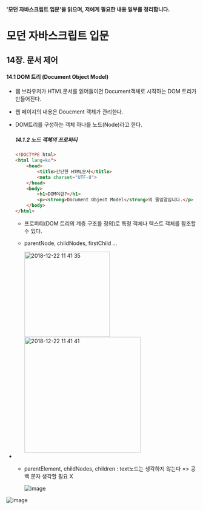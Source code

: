 #### '모던 자바스크립트 입문'을 읽으며, 저에게 필요한 내용 일부를 정리합니다.



# 모던 자바스크립트 입문

## 14장. 문서 제어

#### 14.1 DOM 트리 (Document Object Model)

- 웹 브라우저가 HTML문서를 읽어들이면 Document객체로 시작하는 DOM 트리가 만들어진다.

- 웹 페이지의 내용은 Doucment 객체가 관리한다. 

- DOM트리를 구성하는 객체 하나를 노드(Node)라고 한다.

  ##### 14.1.2 노드 객체의 프로퍼티

  ```html
  <!DOCTYPE html>
  <html lang=ko">
      <head>
          <title>간단한 HTML문서</title>
          <meta charset="UTF-8">
      </head>
      <body>
          <h1>DOM이란?</h1>
          <p><strong>Document Object Model</strong>의 줄임말입니다.</p>
      </body>
  </html>
  ```

  - 프로퍼티(DOM 트리의 계층 구조를 정의)로 특정 객체나 텍스트 객체를 참조할 수 있다. 

  - parentNode, childNodes, firstChild ...

    <img width="225" alt="2018-12-22 11 41 35" src="https://user-images.githubusercontent.com/32324250/50375617-a3ab5180-0643-11e9-92bb-40ba44523049.png">

    <img width="306" alt="2018-12-22 11 41 41" src="https://user-images.githubusercontent.com/32324250/50375625-cdfd0f00-0643-11e9-9d5e-5b21b86abf54.png">

- - parentElement, childNodes, children : text노드는 생각하지 않는다 => 공백 문자 생각할 필요 X

    ![image](https://user-images.githubusercontent.com/32324250/50375709-634cd300-0645-11e9-8ece-1650cdcb67aa.png)

![image](https://user-images.githubusercontent.com/32324250/50375719-85deec00-0645-11e9-9c86-882351b08cf7.png)


